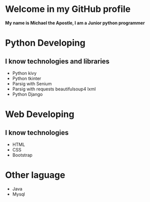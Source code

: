 # Welcome in my GitHub profile

**My name is Michael the Apostle, I am a Junior python programmer**

 # Python Developing

 ## I know technologies and libraries

 * Python kivy
 * Python tkinter
 * Parsig with Senium
 * Parsig with requests beautifulsoup4 lxml
 * Python Django 
 

# Web Developing

 ## I know technologies

 * HTML
 * CSS
 * Bootstrap

# Other laguage
 * Java 
 * Mysql 